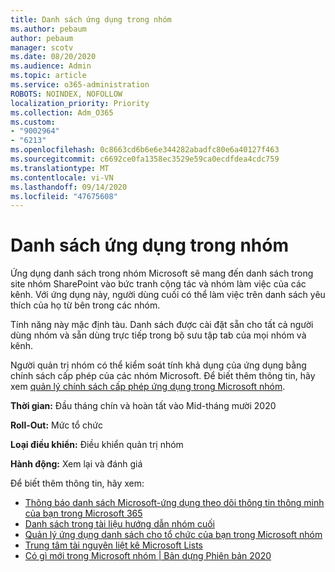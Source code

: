 ```yaml
---
title: Danh sách ứng dụng trong nhóm
ms.author: pebaum
author: pebaum
manager: scotv
ms.date: 08/20/2020
ms.audience: Admin
ms.topic: article
ms.service: o365-administration
ROBOTS: NOINDEX, NOFOLLOW
localization_priority: Priority
ms.collection: Adm_O365
ms.custom:
- "9002964"
- "6213"
ms.openlocfilehash: 0c8663cd6b6e6e344282abadfc80e6a40127f463
ms.sourcegitcommit: c6692ce0fa1358ec3529e59ca0ecdfdea4cdc759
ms.translationtype: MT
ms.contentlocale: vi-VN
ms.lasthandoff: 09/14/2020
ms.locfileid: "47675608"
---
```

# <a name="lists-app-in-teams"></a>Danh sách ứng dụng trong nhóm

Ứng dụng danh sách trong nhóm Microsoft sẽ mang đến danh sách trong site nhóm SharePoint vào bức tranh cộng tác và nhóm làm việc của các kênh. Với ứng dụng này, người dùng cuối có thể làm việc trên danh sách yêu thích của họ từ bên trong các nhóm.  

Tính năng này mặc định tàu. Danh sách được cài đặt sẵn cho tất cả người dùng nhóm và sẵn dùng trực tiếp trong bộ sưu tập tab của mọi nhóm và kênh.  

Người quản trị nhóm có thể kiểm soát tính khả dụng của ứng dụng bằng chính sách cấp phép của các nhóm Microsoft. Để biết thêm thông tin, hãy xem [quản lý chính sách cấp phép ứng dụng trong Microsoft nhóm](https://docs.microsoft.com/microsoftteams/teams-app-permission-policies).

**Thời gian:** Đầu tháng chín và hoàn tất vào Mid-tháng mười 2020  

**Roll-Out:** Mức tổ chức  

**Loại điều khiển:**  Điều khiển quản trị nhóm  

**Hành động:**  Xem lại và đánh giá

Để biết thêm thông tin, hãy xem: 

- [Thông báo danh sách Microsoft-ứng dụng theo dõi thông tin thông minh của bạn trong Microsoft 365](https://techcommunity.microsoft.com/t5/microsoft-365-blog/announcing-microsoft-lists-your-smart-information-tracking-app/ba-p/1372233)
- [Danh sách trong tài liệu hướng dẫn nhóm cuối](https://support.microsoft.com/office/get-started-with-lists-in-microsoft-taeams-c971e46b-b36c-491b-9c35-efeddd0297db)
- [Quản lý ứng dụng danh sách cho tổ chức của bạn trong Microsoft nhóm](https://docs.microsoft.com/microsoftteams/manage-lists-app)
- [Trung tâm tài nguyên liệt kê Microsoft Lists](https://aka.ms/MSLists)
- [Có gì mới trong Microsoft nhóm | Bản dựng Phiên bản 2020](https://techcommunity.microsoft.com/t5/microsoft-teams-blog/what-s-new-in-microsoft-teams-build-edition-2020/ba-p/1394224)